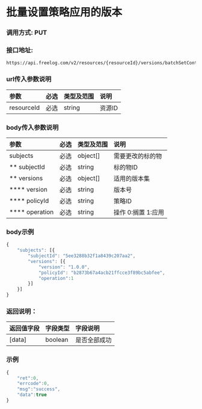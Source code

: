 # 批量设置策略应用的版本

### 调用方式: PUT

### 接口地址:

```
https://api.freelog.com/v2/resources/{resourceId}/versions/batchSetContracts
```

### url传入参数说明

| 参数 | 必选 | 类型及范围 | 说明 |
| :--- | :--- | :--- | :--- |
| resourceId | 必选 | string | 资源ID |


### body传入参数说明

| 参数 | 必选 | 类型及范围 | 说明 |
| :--- | :--- | :--- | :--- |
| subjects | 必选 | object[] | 需要更改的标的物 |
| ** subjectId | 必选 | string | 标的物ID |
| ** versions | 必选 | object[] | 适用的版本集 |
| **** version | 必选 | string | 版本号 |
| **** policyId | 必选 | string | 策略ID |
| **** operation | 必选 | string | 操作 0:搁置 1:应用 |

### body示例

```js
{
	"subjects": [{
		"subjectId": "5ee3288b32f1a8439c207aa2",
		"versions": [{
			"version": "1.0.0",
			"policyId": "b2873b67a4acb21ffcce3f89bc5abfee",
  			"operation":1
		}]
	}]
}
```


### 返回说明：

| 返回值字段 | 字段类型 | 字段说明 |
| :--- | :--- | :--- |
| [data] | boolean | 是否全部成功 |

### 示例

```js
{
    "ret":0,
    "errcode":0,
    "msg":"success",
    "data":true
}

```